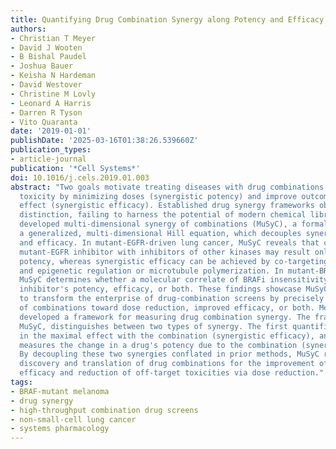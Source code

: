 ```yaml
---
title: Quantifying Drug Combination Synergy along Potency and Efficacy Axes
authors:
- Christian T Meyer
- David J Wooten
- B Bishal Paudel
- Joshua Bauer
- Keisha N Hardeman
- David Westover
- Christine M Lovly
- Leonard A Harris
- Darren R Tyson
- Vito Quaranta
date: '2019-01-01'
publishDate: '2025-03-16T01:38:26.539660Z'
publication_types:
- article-journal
publication: '*Cell Systems*'
doi: 10.1016/j.cels.2019.01.003
abstract: "Two goals motivate treating diseases with drug combinations: reduce off-target
  toxicity by minimizing doses (synergistic potency) and improve outcomes by escalating
  effect (synergistic efficacy). Established drug synergy frameworks obscure such
  distinction, failing to harness the potential of modern chemical libraries. We therefore
  developed multi-dimensional synergy of combinations (MuSyC), a formalism based on
  a generalized, multi-dimensional Hill equation, which decouples synergistic potency
  and efficacy. In mutant-EGFR-driven lung cancer, MuSyC reveals that combining a
  mutant-EGFR inhibitor with inhibitors of other kinases may result only in synergistic
  potency, whereas synergistic efficacy can be achieved by co-targeting mutant-EGFR
  and epigenetic regulation or microtubule polymerization. In mutant-BRAF melanoma,
  MuSyC determines whether a molecular correlate of BRAFi insensitivity alters a BRAF
  inhibitor's potency, efficacy, or both. These findings showcase MuSyC's potential
  to transform the enterprise of drug-combination screens by precisely guiding translation
  of combinations toward dose reduction, improved efficacy, or both. Meyer et al.
  developed a framework for measuring drug combination synergy. The framework, termed
  MuSyC, distinguishes between two types of synergy. The first quantifies the change
  in the maximal effect with the combination (synergistic efficacy), and the second
  measures the change in a drug's potency due to the combination (synergistic potency).
  By decoupling these two synergies conflated in prior methods, MuSyC rationally guides
  discovery and translation of drug combinations for the improvement of therapeutic
  efficacy and reduction of off-target toxicities via dose reduction."
tags:
- BRAF-mutant melanoma
- drug synergy
- high-throughput combination drug screens
- non-small-cell lung cancer
- systems pharmacology
---
```

